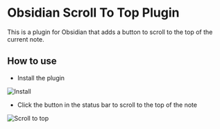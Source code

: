 # Obsidian Scroll To Top Plugin

This is a plugin for Obsidian that adds a button to scroll to the top of the current note.

## How to use

-  Install the plugin

![Install](https://cdn.staticaly.com/gh/cloudhao1999/image-hosting@master/20221026/image.6111bje3n7o0.webp)

- Click the button in the status bar to scroll to the top of the note

![Scroll to top](https://cdn.staticaly.com/gh/cloudhao1999/image-hosting@master/20221026/image.6xf8so8tii40.webp)
